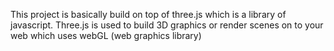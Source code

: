 This project is basically build on top of three.js which is a library of javascript.
Three.js is used to build 3D graphics or render scenes on to your web which uses webGL (web graphics library) 
